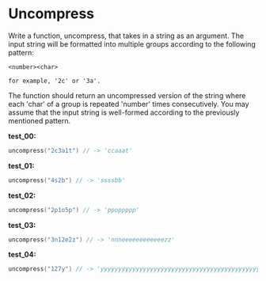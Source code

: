 # Uncompress

Write a function, uncompress, that takes in a string as an argument. The input string will be formatted into multiple groups according to the following pattern:

```
<number><char>

for example, '2c' or '3a'.
```
The function should return an uncompressed version of the string where each 'char' of a group is repeated 'number' times consecutively. You may assume that the input string is well-formed according to the previously mentioned pattern.

**test_00:**
```go
uncompress("2c3a1t") // -> 'ccaaat'
```
**test_01:**
```go
uncompress("4s2b") // -> 'ssssbb'
```
**test_02:**
```go
uncompress("2p1o5p") // -> 'ppoppppp'
```
**test_03:**
```go
uncompress("3n12e2z") // -> 'nnneeeeeeeeeeeezz'
```
**test_04:**
```go
uncompress("127y") // -> 'yyyyyyyyyyyyyyyyyyyyyyyyyyyyyyyyyyyyyyyyyyyyyyyyyyyyyyyyyyyyyyyyyyyyyyyyyyyyyyyyyyyyyyyyyyyyyyyyyyyyyyyyyyyyyyyyyyyyyyyyyyyyyyy'
```